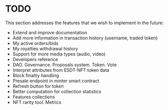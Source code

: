 # TODO

This section addresses the features that we wish to implement in the future:

* Extend and improve documentation
* Add more information in transaction history (username, traded token)
* My active orders/bids
* My royalties withdrawal history
* Support for more media types (audio, video)
* Developers reference
* DAO. Governance. Proposals system. Token. Vote
* Interpret attributes from ESDT-NFT token data
* Block finality handling
* Presale endpoint in minter smart contract
* Refresh button for token
* Better computation for collection statistics
* Features collections
* NFT rarity tool. Metrics

